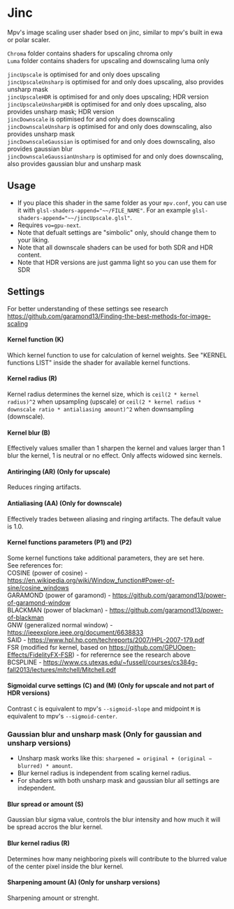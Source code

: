 # Jinc
Mpv's image scaling user shader bsed on jinc, similar to mpv's built in ewa or polar scaler.

`Chroma` folder contains shaders for upscaling chroma only \
`Luma` folder contains shaders for upscaling and downscaling luma only

`jincUpscale` is optimised for and only does upscaling\
`jincUpscaleUnsharp` is optimised for and only does upscaling, also provides unsharp mask\
`jincUpscaleHDR` is optimised for and only does upscaling; HDR version\
`jincUpscaleUnsharpHDR` is optimised for and only does upscaling, also provides unsharp mask; HDR version\
`jincDownscale` is optimised for and only does downscaling\
`jincDownscaleUnsharp` is optimised for and only does downscaling, also provides unsharp mask\
`jincDownscaleGaussian` is optimised for and only does downscaling, also provides gaussian blur\
`jincDownscaleGaussianUnsharp` is optimised for and only does downscaling, also provides gaussian blur and unsharp mask

## Usage
- If you place this shader in the same folder as your `mpv.conf`, you can use it with `glsl-shaders-append="~~/FILE_NAME"`. For an example `glsl-shaders-append="~~/jincUpscale.glsl"`.
- Requires `vo=gpu-next`.
- Note that defualt settings are "simbolic" only, should change them to your liking.
- Note that all downscale shaders can be used for both SDR and HDR content.
- Note that HDR versions are just gamma light so you can use them for SDR

## Settings

For better understanding of these settings see research https://github.com/garamond13/Finding-the-best-methods-for-image-scaling

#### Kernel function (K)
Which kernel function to use for calculation of kernel weights. See "KERNEL functions LIST" inside the shader for available kernel functions.

#### Kernel radius (R)
Kernel radius determines the kernel size, which is `ceil(2 * kernel radius)^2` when upsampling (upscale) or `ceil(2 * kernel radius * downscale ratio * antialiasing amount)^2` when downsampling (downscale).

#### Kernel blur (B)
Effectively values smaller than 1 sharpen the kernel and values larger than 1 blur the kernel, 1 is neutral or no effect. Only affects widowed sinc kernels.

#### Antiringing (AR) (Only for upscale)
Reduces ringing artifacts.

#### Antialiasing (AA) (Only for downscale)
Effectively trades between aliasing and ringing artifacts. The default value is 1.0.

#### Kernel functions parameters (P1) and (P2)
Some kernel functions take additional parameters, they are set here. \
See references for: \
COSINE (power of cosine) - https://en.wikipedia.org/wiki/Window_function#Power-of-sine/cosine_windows \
GARAMOND (power of garamond) - https://github.com/garamond13/power-of-garamond-window \
BLACKMAN (power of blackman) - https://github.com/garamond13/power-of-blackman \
GNW (generalized normal window) - https://ieeexplore.ieee.org/document/6638833 \
SAID - https://www.hpl.hp.com/techreports/2007/HPL-2007-179.pdf \
FSR (modified fsr kernel, based on https://github.com/GPUOpen-Effects/FidelityFX-FSR) - for referernce see the research above \
BCSPLINE - https://www.cs.utexas.edu/~fussell/courses/cs384g-fall2013/lectures/mitchell/Mitchell.pdf

#### Sigmoidal curve settings (C) and (M) (Only for upscale and not part of HDR versions)
Contrast `C` is equivalent to mpv's `--sigmoid-slope` and midpoint `M` is equivalent to mpv's `--sigmoid-center`.

### Gaussian blur and unsharp mask (Only for gaussian and unsharp versions)
- Unsharp mask works like this: `sharpened = original + (original − blurred) * amount`.
- Blur kernel radius is independent from scaling kernel radius.
- For shaders with both unsharp mask and gaussian blur all settings are independent.

#### Blur spread or amount (S)
Gaussian blur sigma value, controls the blur intensity and how much it will be spread accros the blur kernel.

#### Blur kernel radius (R)
Determines how many neighboring pixels will contribute to the blurred value of the center pixel inside the blur kernel.

#### Sharpening amount (A) (Only for unsharp versions)
Sharpening amount or strenght.
